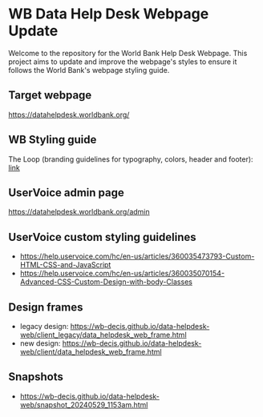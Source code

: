 # WB Data Help Desk Webpage Update
Welcome to the repository for the World Bank Help Desk Webpage. This project aims to update and improve the webpage's styles to ensure it follows the World Bank's webpage styling guide.

## Target webpage
https://datahelpdesk.worldbank.org/

## WB Styling guide
The Loop (branding guidelines for typography, colors, header and footer): [link](https://wb-decis.github.io/data-helpdesk-web/theloop.worldbank.org/index.html)

## UserVoice admin page
https://datahelpdesk.worldbank.org/admin

## UserVoice custom styling guidelines
- https://help.uservoice.com/hc/en-us/articles/360035473793-Custom-HTML-CSS-and-JavaScript
- https://help.uservoice.com/hc/en-us/articles/360035070154-Advanced-CSS-Custom-Design-with-body-Classes 

## Design frames
- legacy design: https://wb-decis.github.io/data-helpdesk-web/client_legacy/data_helpdesk_web_frame.html
- new design: https://wb-decis.github.io/data-helpdesk-web/client/data_helpdesk_web_frame.html

## Snapshots
- https://wb-decis.github.io/data-helpdesk-web/snapshot_20240529_1153am.html
